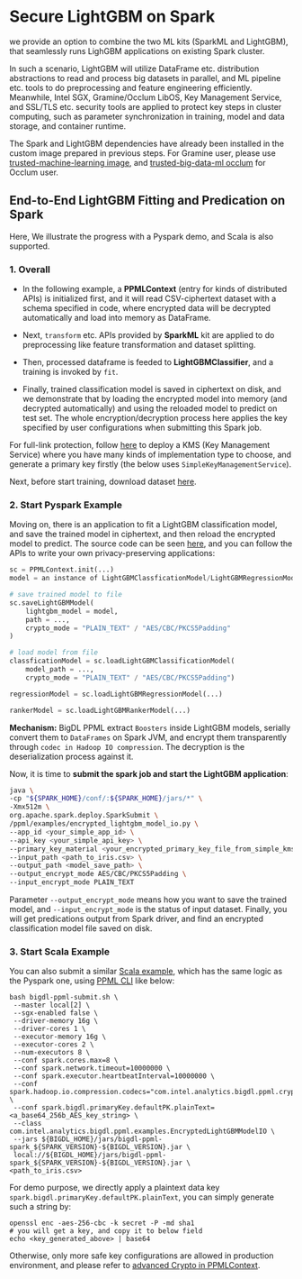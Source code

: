 # Secure LightGBM on Spark


we provide an option to combine the two ML kits (SparkML and LightGBM), that seamlessly runs LighGBM applications on existing Spark cluster.


In such a scenario, LightGBM will utilize DataFrame etc. distribution abstractions to read and process big datasets in parallel, and ML pipeline etc. tools to do preprocessing and feature engineering efficiently. Meanwhile, Intel SGX, Gramine/Occlum LibOS, Key Management Service, and SSL/TLS etc. security tools are applied to protect key steps in cluster computing, such as parameter synchronization in training, model and data storage, and container runtime.


The Spark and LightGBM dependencies have already been installed in the custom image prepared in previous steps. For Gramine user, please use [trusted-machine-learning image](https://github.com/intel-analytics/BigDL/tree/main/ppml/trusted-machine-learning#gramine-machine-learning-toolkit), and [trusted-big-data-ml occlum](https://github.com/intel-analytics/BigDL/tree/main/ppml/trusted-big-data-ml/scala/docker-occlum#trusted-big-data-ml-with-occlum) for Occlum user.


## End-to-End LightGBM Fitting and Predication on Spark


Here, We illustrate the progress with a Pyspark demo, and Scala is also supported. 

### 1. Overall


- In the following example, a **PPMLContext** (entry for kinds of distributed APIs) is initialized first, and it will read CSV-ciphertext dataset with a schema specified in code, where encrypted data will be decrypted automatically and load into memory as DataFrame.


- Next, `transform` etc. APIs provided by **SparkML** kit are applied to do preprocessing like feature transformation and dataset splitting.


- Then, processed dataframe is feeded to **LightGBMClassifier**, and a training is invoked by `fit`.


- Finally, trained classification model is saved in ciphertext on disk, and we demonstrate that by loading the encrypted model into memory (and decrypted automatically) and using the reloaded model to predict on test set. The whole encryption/decryption process here applies the key specified by user configurations when submitting this Spark job.


For full-link protection, follow [here](https://github.com/intel-analytics/BigDL/tree/main/ppml#41-create-ppmlcontext) to deploy a KMS (Key Management Service) where you have many kinds of implementation type to choose, and generate a primary key firstly (the below uses `SimpleKeyManagementService`).


Next, before start training, download dataset [here](https://github.com/intel-analytics/BigDL/tree/main/scala/dllib/src/main/scala/com/intel/analytics/bigdl/dllib/example/nnframes/lightGBM#uci-irisdata).


### 2. Start Pyspark Example


Moving on, there is an application to fit a LightGBM classification model, and save the trained model in ciphertext, and then reload the encrypted model to predict. The source code can be seen [here](https://github.com/intel-analytics/BigDL/blob/main/python/ppml/example/lightgbm/encrypted_lightgbm_model_io.py), and you can follow the APIs to write your own privacy-preserving applications:


```python
sc = PPMLContext.init(...)
model = an instance of LightGBMClassficationModel/LightGBMRegressionModel/LightGBMRankerModel

# save trained model to file
sc.saveLightGBMModel(
    lightgbm_model = model,
    path = ...,
    crypto_mode = "PLAIN_TEXT" / "AES/CBC/PKCS5Padding"
)

# load model from file
classficationModel = sc.loadLightGBMClassificationModel(
    model_path = ...,
    crypto_mode = "PLAIN_TEXT" / "AES/CBC/PKCS5Padding")

regressionModel = sc.loadLightGBMRegressionModel(...)

rankerModel = sc.loadLightGBMRankerModel(...)
```


**Mechanism:** BigDL PPML extract `Boosters` inside LightGBM models, serially convert them to `DataFrames` on Spark JVM, and encrypt them transparently through `codec in Hadoop IO compression`. The decryption is the deserialization process against it.


Now, it is time to **submit the spark job and start the LightGBM application**:


```bash
java \
-cp "${SPARK_HOME}/conf/:${SPARK_HOME}/jars/*" \
-Xmx512m \
org.apache.spark.deploy.SparkSubmit \
/ppml/examples/encrypted_lightgbm_model_io.py \
--app_id <your_simple_app_id> \
--api_key <your_simple_api_key> \
--primary_key_material <your_encrypted_primary_key_file_from_simple_kms> \
--input_path <path_to_iris.csv> \
--output_path <model_save_path> \
--output_encrypt_mode AES/CBC/PKCS5Padding \
--input_encrypt_mode PLAIN_TEXT
```


Parameter `--output_encrypt_mode` means how you want to save the trained model, and `--input_encrypt_mode` is the status of input dataset. Finally, you will get predications output from Spark driver, and find an encrypted classification model file saved on disk.

### 3. Start Scala Example

You can also submit a similar [Scala example](https://github.com/intel-analytics/BigDL/blob/main/scala/ppml/src/main/scala/com/intel/analytics/bigdl/ppml/examples/EncryptedLightGBMModelIO.scala), which has the same logic as the Pyspark one, using [PPML CLI](https://github.com/intel-analytics/BigDL/blob/main/ppml/docs/submit_job.md#ppml-cli) like below:

```shell
bash bigdl-ppml-submit.sh \
 --master local[2] \
 --sgx-enabled false \
 --driver-memory 16g \
 --driver-cores 1 \
 --executor-memory 16g \
 --executor-cores 2 \
 --num-executors 8 \
 --conf spark.cores.max=8 \
 --conf spark.network.timeout=10000000 \
 --conf spark.executor.heartbeatInterval=10000000 \
 --conf spark.hadoop.io.compression.codecs="com.intel.analytics.bigdl.ppml.crypto.CryptoCodec" \
 --conf spark.bigdl.primaryKey.defaultPK.plainText=<a_base64_256b_AES_key_string> \
 --class com.intel.analytics.bigdl.ppml.examples.EncryptedLightGBMModelIO \
 --jars ${BIGDL_HOME}/jars/bigdl-ppml-spark_${SPARK_VERSION}-${BIGDL_VERSION}.jar \
 local://${BIGDL_HOME}/jars/bigdl-ppml-spark_${SPARK_VERSION}-${BIGDL_VERSION}.jar \
<path_to_iris.csv>
```

For demo purpose, we directly apply a plaintext data key `spark.bigdl.primaryKey.defaultPK.plainText`, you can simply generate such a string by:

```shell
openssl enc -aes-256-cbc -k secret -P -md sha1
# you will get a key, and copy it to below field
echo <key_generated_above> | base64
```

Otherwise, only more safe key configurations are allowed in production environment, and please refer to [advanced Crypto in PPMLContext](https://github.com/intel-analytics/BigDL/tree/main/ppml#configurations-of-key-and-kms-in-ppmlcontext).
